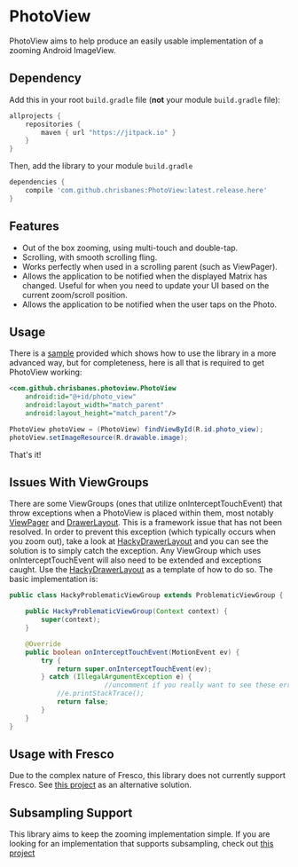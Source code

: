 # PhotoView
PhotoView aims to help produce an easily usable implementation of a zooming Android ImageView.

## Dependency

Add this in your root `build.gradle` file (**not** your module `build.gradle` file):

```gradle
allprojects {
	repositories {
        maven { url "https://jitpack.io" }
    }
}
```

Then, add the library to your module `build.gradle`
```gradle
dependencies {
    compile 'com.github.chrisbanes:PhotoView:latest.release.here'
}
```

## Features
- Out of the box zooming, using multi-touch and double-tap.
- Scrolling, with smooth scrolling fling.
- Works perfectly when used in a scrolling parent (such as ViewPager).
- Allows the application to be notified when the displayed Matrix has changed. Useful for when you need to update your UI based on the current zoom/scroll position.
- Allows the application to be notified when the user taps on the Photo.

## Usage
There is a [sample](https://github.com/chrisbanes/PhotoView/tree/master/sample) provided which shows how to use the library in a more advanced way, but for completeness, here is all that is required to get PhotoView working:
```xml
<com.github.chrisbanes.photoview.PhotoView
    android:id="@+id/photo_view"
    android:layout_width="match_parent"
    android:layout_height="match_parent"/>
```
```java
PhotoView photoView = (PhotoView) findViewById(R.id.photo_view);
photoView.setImageResource(R.drawable.image);
```
That's it!

## Issues With ViewGroups
There are some ViewGroups (ones that utilize onInterceptTouchEvent) that throw exceptions when a PhotoView is placed within them, most notably [ViewPager](http://developer.android.com/reference/android/support/v4/view/ViewPager.html) and [DrawerLayout](https://developer.android.com/reference/android/support/v4/widget/DrawerLayout.html). This is a framework issue that has not been resolved. In order to prevent this exception (which typically occurs when you zoom out), take a look at [HackyDrawerLayout](https://github.com/chrisbanes/PhotoView/blob/master/sample/src/main/java/uk/co/senab/photoview/sample/HackyDrawerLayout.java) and you can see the solution is to simply catch the exception. Any ViewGroup which uses onInterceptTouchEvent will also need to be extended and exceptions caught. Use the [HackyDrawerLayout](https://github.com/chrisbanes/PhotoView/blob/master/sample/src/main/java/uk/co/senab/photoview/sample/HackyDrawerLayout.java) as a template of how to do so. The basic implementation is:
```java
public class HackyProblematicViewGroup extends ProblematicViewGroup {

    public HackyProblematicViewGroup(Context context) {
        super(context);
    }

    @Override
    public boolean onInterceptTouchEvent(MotionEvent ev) {
        try {
            return super.onInterceptTouchEvent(ev);
        } catch (IllegalArgumentException e) {
						//uncomment if you really want to see these errors
            //e.printStackTrace();
            return false;
        }
    }
}
```

## Usage with Fresco
Due to the complex nature of Fresco, this library does not currently support Fresco. See [this project](https://github.com/ongakuer/PhotoDraweeView) as an alternative solution.

## Subsampling Support
This library aims to keep the zooming implementation simple. If you are looking for an implementation that supports subsampling, check out [this project](https://github.com/davemorrissey/subsampling-scale-image-view)


